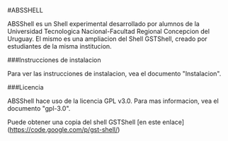 #ABSSHELL

ABSShell es un Shell experimental desarrollado por alumnos de la Universidad Tecnologica Nacional-Facultad Regional Concepcion del Uruguay.
El mismo es una ampliacion del Shell GSTShell, creado por estudiantes de la misma institucion.


###Instrucciones de instalacion

Para ver las instrucciones de instalacion, vea el documento "Instalacion".



###Licencia

ABSShell hace uso de la licencia GPL v3.0. Para mas informacion, vea el documento "gpl-3.0".


Puede obtener una copia del shell GSTShell [en este enlace] (https://code.google.com/p/gst-shell/)
